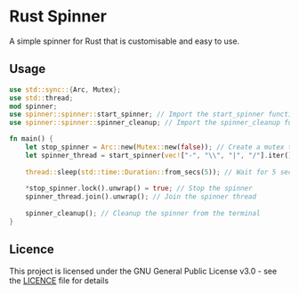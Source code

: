 # Rust Spinner
A simple spinner for Rust that is customisable and easy to use.

## Usage

```rust
use std::sync::{Arc, Mutex};
use std::thread;
mod spinner;
use spinner::spinner::start_spinner; // Import the start_spinner function
use spinner::spinner::spinner_cleanup; // Import the spinner_cleanup function

fn main() {
    let stop_spinner = Arc::new(Mutex::new(false)); // Create a mutex to stop the spinner
    let spinner_thread = start_spinner(vec!["-", "\\", "|", "/"].iter().map(|s| s.to_string()).collect(), "Loading".to_string(), 100 , stop_spinner.clone()); // Start the spinner
    
    thread::sleep(std::time::Duration::from_secs(5)); // Wait for 5 seconds
    
    *stop_spinner.lock().unwrap() = true; // Stop the spinner
    spinner_thread.join().unwrap(); // Join the spinner thread
    
    spinner_cleanup(); // Cleanup the spinner from the terminal
}
```

## Licence
This project is licensed under the GNU General Public License v3.0 - see the [LICENCE](LICENCE) file for details